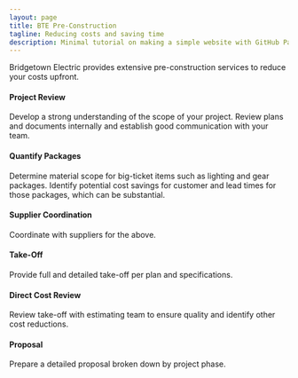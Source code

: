 ```yaml
---
layout: page
title: BTE Pre-Construction
tagline: Reducing costs and saving time
description: Minimal tutorial on making a simple website with GitHub Pages
---
```

Bridgetown Electric provides extensive pre-construction services to reduce your costs upfront.

#### Project Review
Develop a strong understanding of the scope of your project. Review plans and documents internally and establish good communication with your team.

#### Quantify Packages
Determine material scope for big-ticket items such as lighting and gear packages. Identify potential cost savings for customer and lead times for those packages, which can be substantial.

#### Supplier Coordination
Coordinate with suppliers for the above.

#### Take-Off
Provide full and detailed take-off per plan and specifications.

#### Direct Cost Review
Review take-off with estimating team to ensure quality and identify other cost reductions.

#### Proposal
Prepare a detailed proposal broken down by project phase.
